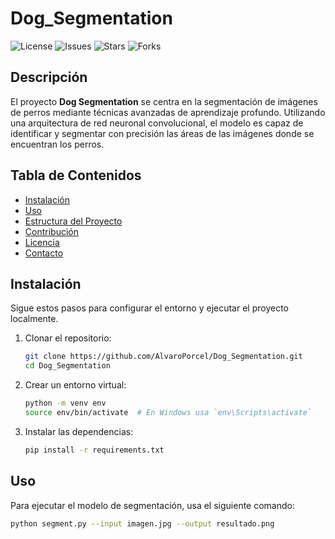 # Dog_Segmentation


![License](https://img.shields.io/github/license/AlvaroPorcel/Dog_Segmentation)
![Issues](https://img.shields.io/github/issues/AlvaroPorcel/Dog_Segmentation)
![Stars](https://img.shields.io/github/stars/AlvaroPorcel/Dog_Segmentation)
![Forks](https://img.shields.io/github/forks/AlvaroPorcel/Dog_Segmentation)

## Descripción

El proyecto **Dog Segmentation** se centra en la segmentación de imágenes de perros mediante técnicas avanzadas de aprendizaje profundo. Utilizando una arquitectura de red neuronal convolucional, el modelo es capaz de identificar y segmentar con precisión las áreas de las imágenes donde se encuentran los perros.

## Tabla de Contenidos

- [Instalación](#instalación)
- [Uso](#uso)
- [Estructura del Proyecto](#estructura-del-proyecto)
- [Contribución](#contribución)
- [Licencia](#licencia)
- [Contacto](#contacto)

## Instalación

Sigue estos pasos para configurar el entorno y ejecutar el proyecto localmente.

1. Clonar el repositorio:
    ```sh
    git clone https://github.com/AlvaroPorcel/Dog_Segmentation.git
    cd Dog_Segmentation
    ```

2. Crear un entorno virtual:
    ```sh
    python -m venv env
    source env/bin/activate  # En Windows usa `env\Scripts\activate`
    ```

3. Instalar las dependencias:
    ```sh
    pip install -r requirements.txt
    ```

## Uso

Para ejecutar el modelo de segmentación, usa el siguiente comando:

```sh
python segment.py --input imagen.jpg --output resultado.png
